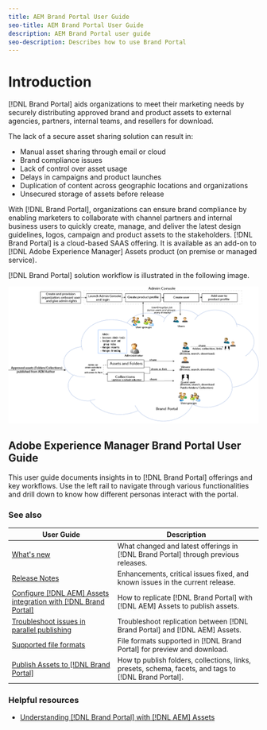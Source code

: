 ```yaml
---
title: AEM Brand Portal User Guide
seo-title: AEM Brand Portal User Guide
description: AEM Brand Portal user guide
seo-description: Describes how to use Brand Portal
---
```


# Introduction

[!DNL Brand Portal] aids organizations to meet their marketing needs by securely distributing approved brand and product assets to external agencies, partners, internal teams, and resellers for download.

The lack of a secure asset sharing solution can result in:

* Manual asset sharing through email or cloud
* Brand compliance issues
* Lack of control over asset usage
* Delays in campaigns and product launches
* Duplication of content across geographic locations and organizations
* Unsecured storage of assets before release

With [!DNL Brand Portal], organizations can ensure brand compliance by enabling marketers to collaborate with channel partners and internal business users to quickly create, manage, and deliver the latest design guidelines, logos, campaign and product assets to the stakeholders.
[!DNL Brand Portal] is a cloud-based SAAS offering. It is available as an add-on to [!DNL Adobe Experience Manager] Assets product (on premise or managed service).

[!DNL Brand Portal] solution workflow is illustrated in the following image.

![](assets/BPWorkflow1.png)

## Adobe Experience Manager Brand Portal User Guide

This user guide documents insights in to [!DNL Brand Portal] offerings and key workflows. Use the left rail to navigate through various functionalities and drill down to know how different personas interact with the portal.

### See also

| User Guide | Description |
|--- |---|
| [What's new](whats-new.md) | What changed and latest offerings in [!DNL Brand Portal] through previous releases. |
| [Release Notes](brand-portal-release-notes.md) | Enhancements, critical issues fixed, and known issues in the current release. |
| [Configure [!DNL AEM] Assets integration with [!DNL Brand Portal]](https://helpx.adobe.com/experience-manager/6-5/assets/using/brand-portal-configuring-integration.html) | How to replicate [!DNL Brand Portal] with [!DNL AEM] Assets to publish assets. |
| [Troubleshoot issues in parallel publishing](troubleshoot-parallel-publishing.md) | Troubleshoot replication between [!DNL Brand Portal] and [!DNL AEM] Assets. |
| [Supported file formats](brand-portal-supported-formats.md) | File formats supported in [!DNL Brand Portal] for preview and download. |
| [Publish Assets to [!DNL Brand Portal]](../TOC.md#publish) | How tp publish folders, collections, links, presets, schema, facets, and tags to [!DNL Brand Portal]. |

### Helpful resources

* [Understanding [!DNL Brand Portal] with [!DNL AEM] Assets](https://helpx.adobe.com/experience-manager/kt/assets/using/brand-portal-article-understand.html)
